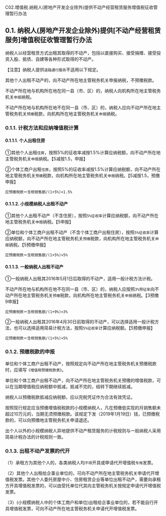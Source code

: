 C02.增值税.纳税人(房地产开发企业除外)提供不动产经营租赁服务增值税征收管理暂行办法

## 0.1. 纳税人(房地产开发企业除外)提供[不动产经营租赁服务]增值税征收管理暂行办法

纳税人以经营租赁方式出租其取得的不动产，包括以直接购买、接受捐赠、接受投资入股、抵债、自建等各种形式取得的不动产。

【注意】纳税人提供`道路通行服务`不适用以下规定。

其他个人出租不动产的，向不动产所在地主管税务机关申报纳税，不预缴税款。

不动产所在地与机构所在地在同一县（市、区）的，纳税人向机构所在地主管税务机关`申报`纳税。

不动产所在地与机构所在地不在同一县（市、区）的，纳税人应向不动产所在地主管税务机关`预缴`税款，向机构所在地主管税务机关`申报`纳税。

### 0.1.1. 计税方法和应纳增值税计算

#### 0.1.1.1. 个人出租住房

①其他个人出租`住房`，按照5%的征收率减按1.5%计算应纳税额，向不动产所在地主管税务机关`申报`纳税。【5减按1.5，申报】

②个体工商户出租`住房`，按照5%的征收率减按1.5%计算应纳税额，向不动产所在地主管税务机关`预缴`税款，向机构所在地主管税务机关`申报`纳税。【5减按1.5，预缴申报】

```
应预缴税款＝含税销售额/(1+5%)×1.5%
```
#### 0.1.1.2. 小规模纳税人出租不动产

①其他个人出租不动产（不含住房），按照`5%征收率`计算应纳税额，向不动产所在地主管税务机关`申报`纳税。【5申报】

②单位和个体工商户出租不动产（不含个体工商户出租住房），按照`5%征收率`计算应纳税额，向不动产所在地主管税务机关`预缴`税款，向机构所在地主管税务机关`申报`纳税。【5预缴申报】

```
应预缴税款＝含税销售额/(1+5%)×5%
```
#### 0.1.1.3. 一般纳税人出租不动产

①一般纳税人出租其2016年5月1日后取得的不动产，适用一般计税方法计税。

不动产所在地与机构所在地不在同一县（市、区）的，纳税人应按照`3%预征率`向不动产所在地主管税务机关`预缴`税款，向机构所在地主管税务机关`申报`纳税。【3预缴9申报】

```
应预缴税款＝含税销售额/(1+9%)×3%
```
②一般纳税人出租其2016年4月30日前取得的不动产，可以选择适用一般计税方法，也可以选择适用简易计税方法，按照`5%征收率`计算应纳税额。【5预缴申报】

```
应预缴税款＝含税销售额/(1+5%)×5%
```
### 0.1.2. 预缴税款的申报

单位和个体工商户出租不动产，按照规定向不动产所在地主管税务机关预缴税款时，应填写`《增值税预缴税款表》`。

单位和个体工商户出租不动产，向不动产所在地主管税务机关预缴的增值税款，可以在当期增值税应纳税额中抵减，抵减不完的，结转下期继续抵减。

纳税人以预缴税款抵减应纳税额，应以完税凭证作为合法有效凭证。

按照现行规定应当预缴增值税税款的小规模纳税人，凡在预缴低实现的月销售额未超过10万元的，当期无须预缴税款。该规定下发（2019年1月19日）钱，已预缴税款的，可以向预缴地主管税务机关申请退还。

出个人以外的小规模纳税人异地提供不动产租赁服务的计税规则与一般纳税人采用简易计税办法的计税规则一致。

### 0.1.3. 出租不动产发票的代开

（1）承租方为其他个人的，各类纳税人均`不得`开具或申请代开增值税`专用`发票。

（2）其他个人出租给企事业单位的，可向不动产所在地主管税务机关申请代开增值税发票。其他个人委托房屋中介、住房租赁企业等单位出租不动产，需要向承租方开具增值税发票的，可以由受托单位代其向主管税务机关按规定申请代开增值税发票。

（3）(小规模纳税人中的个体工商户和单位)出租给企事业单位的，若不能自行开具增值税发票，可向不动产所在地主管税务机关申请代开增值税发票。
